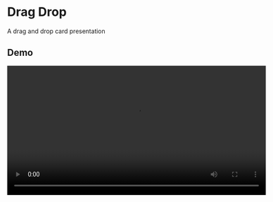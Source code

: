 # Drag Drop

A drag and drop card presentation

## Demo

<video width="600" controls loop>
  <source src="demo.mp4" type="video/mp4">
</video>
